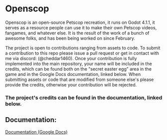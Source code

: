 # Openscop
Openscop is an open-source Petscop recreation, it runs on Godot 4.1.1, it serves as a resource people can use it to make their own Petscop videos, fangames, and whatever else.
It is the result of the work of a bunch of awesome folks, and has been being worked on since February.

The project is open to contributions ranging from assets to code. To submit a contribution to this repo please issue a pull request or get in contact with me via discord: (@cheddar1460). Once your contribution is fully implemented into the main repository, your name will be included in the credits, which can be found both on the "secret easter egg" area in the game and in the Google Docs documentation, linked below. When submitting assets or code that are modified from someone else's please provide the credits, otherwise your contribution will be rejected.

### The project's credits can be found in the documentation, linked below.

## Documentation:
[Documentation (Google Docs)](https://docs.google.com/document/d/1YAFOUO5GHbZPF1WaxPG_B0A6xiZyIq8KaLhdYcsrMvI/edit?usp=sharing)
